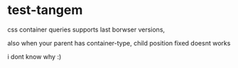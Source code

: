 # test-tangem

css container queries supports last borwser versions,

also when your parent has container-type, child position fixed doesnt works

i dont know why :)
